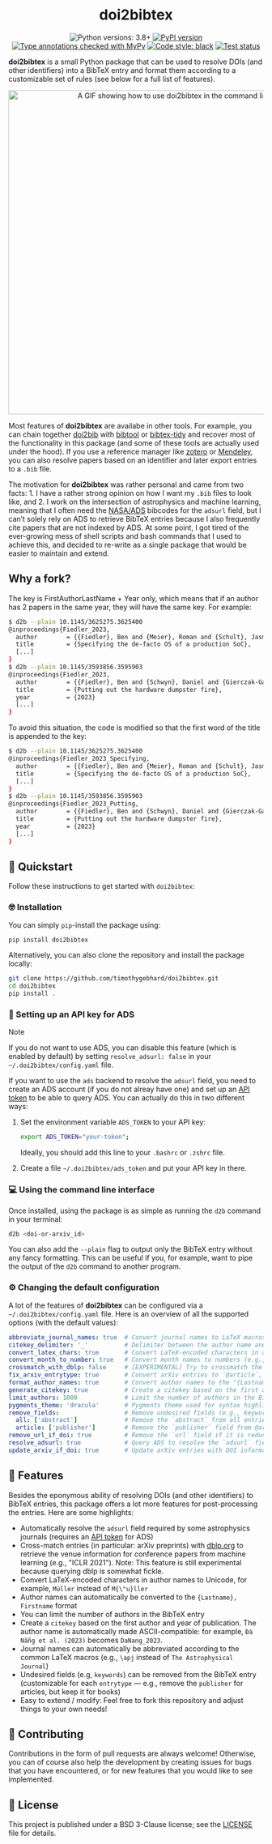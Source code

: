 <h1 align="center">doi2bibtex</h1>
<p align="center">
<img src="https://img.shields.io/badge/python-3.8+-blue" alt="Python versions: 3.8+">
<a href="https://pypi.org/project/doi2bibtex"><img src="https://badge.fury.io/py/doi2bibtex.svg" alt="PyPI version"></a>
<a href="https://github.com/python/mypy"><img src="https://img.shields.io/badge/mypy-checked-1E5082" alt="Type annotations checked with MyPy"></a>
<a href="https://github.com/ambv/black"><img src="https://img.shields.io/badge/code%20style-black-000000.svg" alt="Code style: black"></a>
<a href="https://github.com/timothygebhard/doi2bibtex/actions/workflows/tests.yaml"><img src="https://github.com/timothygebhard/doi2bibtex/actions/workflows/tests.yaml/badge.svg?branch=main" alt="Test status"></a>
</p>

**doi2bibtex** is a small Python package that can be used to resolve DOIs (and other identifiers) into a BibTeX entry and format them according to a customizable set of rules (see below for a full list of features). 

<p align="center">
   <img src="https://timothygebhard.de/files/d2b.gif?" width="640" alt="A GIF showing how to use doi2bibtex in the command line">
</p>


Most features of **doi2bibtex** are availabe in other tools. 
For example, you can chain together [doi2bib](https://www.doi2bib.org) with [bibtool](https://github.com/ge-ne/bibtool) or [bibtex-tidy](https://github.com/FlamingTempura/bibtex-tidy) and recover most of the functionality in this package (and some of these tools are actually used under the hood). 
If you use a reference manager like [zotero](https://www.zotero.org/) or [Mendeley](https://www.mendeley.com/), you can also resolve papers based on an identifier and later export entries to a `.bib` file.

The motivation for **doi2bibtex** was rather personal and came from two facts: 1. I have a rather strong opinion on how I want my `.bib` files to look like, and 2. I work on the intersection of astrophysics and machine learning, meaning that I often need the [NASA/ADS](https://adsabs.harvard.edu) bibcodes for the `adsurl` field, but I can’t solely rely on ADS to retrieve BibTeX entries because I also frequently cite papers that are not indexed by ADS. 
At some point, I got tired of the ever-growing mess of shell scripts and bash commands that I used to achieve this, and decided to re-write as a single package that would be easier to maintain and extend.


## Why a fork?

The key is FirstAuthorLastName + Year only, which means that if an author has 2 papers in the same year, they will have the same key.
For example:
```bash
$ d2b --plain 10.1145/3625275.3625400
@inproceedings{Fiedler_2023,
  author        = {{Fiedler}, Ben and {Meier}, Roman and {Schult}, Jasmin and {Schwyn}, Daniel and {Roscoe}, Timothy},
  title         = {Specifying the de-facto OS of a production SoC},
  [...]
}
$ d2b --plain 10.1145/3593856.3595903
@inproceedings{Fiedler_2023,
  author        = {{Fiedler}, Ben and {Schwyn}, Daniel and {Gierczak-Galle}, Constantin and {Cock}, David and {Roscoe}, Timothy},
  title         = {Putting out the hardware dumpster fire},
  year          = {2023}
  [...]
}
```

To avoid this situation, the code is modified so that the first word of the title is appended to the key:
```bash
$ d2b --plain 10.1145/3625275.3625400
@inproceedings{Fiedler_2023_Specifying,
  author        = {{Fiedler}, Ben and {Meier}, Roman and {Schult}, Jasmin and {Schwyn}, Daniel and {Roscoe}, Timothy},
  title         = {Specifying the de-facto OS of a production SoC},
  [...]
}
$ d2b --plain 10.1145/3593856.3595903
@inproceedings{Fiedler_2023_Putting,
  author        = {{Fiedler}, Ben and {Schwyn}, Daniel and {Gierczak-Galle}, Constantin and {Cock}, David and {Roscoe}, Timothy},
  title         = {Putting out the hardware dumpster fire},
  year          = {2023}
  [...]
}
```

## 🚀 Quickstart

Follow these instructions to get started with `doi2bibtex`:



### 🤓 Installation

You can simply `pip`-install the package using:

```bash
pip install doi2bibtex
```

Alternatively, you can also clone the repository and install the package locally:

```bash
git clone https://github.com/timothygebhard/doi2bibtex.git
cd doi2bibtex
pip install .
```



### 🔑 Setting up an API key for ADS

> [!NOTE]  
> If you do not want to use ADS, you can disable this feature (which is enabled by default) by setting `resolve_adsurl: false` in your `~/.doi2bibtex/config.yaml` file.

If you want to use the `ads` backend to resolve the `adsurl` field, you need to create an ADS account (if you do not alreay have one) and set up an [API token](https://ui.adsabs.harvard.edu/help/api/) to be able to query ADS. You can actually do this in two different ways:

1. Set the environment variable `ADS_TOKEN` to your API key:
   ```bash
   export ADS_TOKEN="your-token";
   ```
   Ideally, you should add this line to your `.bashrc` or `.zshrc` file.

2. Create a file `~/.doi2bibtex/ads_token` and put your API key in there.


### 💻 Using the command line interface

Once installed, using the package is as simple as running the `d2b` command in your terminal:

```bash
d2b <doi-or-arxiv_id>
```

You can also add the `--plain` flag to output only the BibTeX entry without any fancy formatting. This can be useful if you, for example, want to pipe the output of the `d2b` command to another program.




### ⚙️ Changing the default configuration

A lot of the features of **doi2bibtex** can be configured via a `~/.doi2bibtex/config.yaml` file. Here is an overview of all the supported options (with the default values):

```yaml
abbreviate_journal_names: true  # Convert journal names to LaTeX macros (e.g., "\apj" instead of "The Astrophysical Journal")
citekey_delimiter: '_'          # Delimiter between the author name and the year of publication
convert_latex_chars: true       # Convert LaTeX-encoded characters in author names to Unicode
convert_month_to_number: true   # Convert month names to numbers (e.g., "1" instead of "jan")
crossmatch_with_dblp: false     # [EXPERIMENTAL] Try to crossmatch the paper with DBLP to add venue information to `addendum` (for ML conferences papers)
fix_arxiv_entrytype: true       # Convert arXiv entries to `@article`, set `journal` to "arXiv preprints", and drop the `eprinttype` field
format_author_names: true       # Convert author names to the "{Lastname}, Firstname" format
generate_citekey: true          # Create a citekey based on the first author and year of publication
limit_authors: 1000             # Limit the number of authors in the BibTeX entry
pygments_theme: 'dracula'       # Pygments theme used for syntax highlighting in the terminal
remove_fields:                  # Remove undesired fields (e.g., keywords) from the BibTeX entry
  all: ['abstract']             # Remove the `abstract` from all entries, regardless of entrytype
  article: ['publisher']        # Remove the `publisher` field from @article entries
remove_url_if_doi: true         # Remove the `url` field if it is redundant with the `doi` field
resolve_adsurl: true            # Query ADS to resolve the `adsurl` field, requires API token
update_arxiv_if_doi: true       # Update arXiv entries with DOI information, if available ("related DOI")
```



## 🦄 Features

Besides the eponymous ability of resolving DOIs (and other identifiers) to BibTeX entries, this package offers a lot more features for post-processing the entries. Here are some highlights:

- Automatically resolve the `adsurl` field required by some astrophysics journals (requires an [API token](https://ui.adsabs.harvard.edu/help/api/) for ADS)
- Cross-match entries (in particular: arXiv preprints) with [dblp.org](https://dblp.org/) to retrieve the venue information for conference papers from machine learning (e.g., "ICLR 2021"). Note: This feature is still experimental because querying dblp is somewhat fickle.
- Convert LaTeX-encoded characters in author names to Unicode, for example, `Müller` instead of `M{\"u}ller`
- Author names can automatically be converted to the `{Lastname}, Firstname` format
- You can limit the number of authors in the BibTeX entry
- Create a `citekey` based on the first author and year of publication. The author name is automatically made ASCII-compatible: for example, `Đà Nẵng et al. (2023)` becomes `DaNang_2023`.
- Journal names can automatically be abbreviated according to the common LaTeX macros (e.g., `\apj` instead of `The Astrophysical Journal`)
- Undesired fields (e.g, `keywords`) can be removed from the BibTeX entry (customizable for each `entrytype` — e.g., remove the `publisher` for articles, but keep it for books)
- Easy to extend / modify: Feel free to fork this repository and adjust things to your own needs!



## 🥳 Contributing

Contributions in the form of pull requests are always welcome! Otherwise, you can of course also help the development by creating issues for bugs that you have encountered, or for new features that you would like to see implemented.



## 📃 License

This project is published under a BSD 3-Clause license; see the [LICENSE](LICENSE) file for details.
